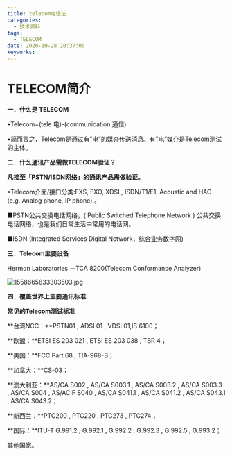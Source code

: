```yaml
---
title: telecom电信法
categories:
  - 技术资料
tags:
  - TELECOM
date: 2020-10-28 20:37:00
keyworks: 
---
```



# TELECOM简介

**一．什么是 TELECOM**

•Telecom=(tele 电)-(communication 通信)

•简而言之，Telecom是通过有”电”的媒介传送消息。有”电”媒介是Telecom测试的主体。

 

**二．什么通讯产品需做TELECOM验证？**

**凡接至「PSTN/ISDN网络」的通讯产品需做验证。**

•Telecom介面/接口分类:FXS, FXO, XDSL, ISDN/T1/E1, Acoustic and HAC (e.g. Analog phone, IP phone) 。

 

■PSTN公共交换电话网络，( Public Switched Telephone Network ) 公共交换电话网络，也是我们日常生活中常用的电话网。

■ISDN (Integrated Services Digital Network，综合业务数字网)

 

 

**三．Telecom主要设备**

Hermon Laboratories －TCA 8200(Telecom Conformance Analyzer)

![1558665833303503.jpg](https://xie-jerry.github.io/picture/19.jpg)

 

**四．覆盖世界上主要通讯标准**

**常见的Telecom测试标准**

**台湾NCC：**PSTN01 , ADSL01 , VDSL01,IS 6100；

**欧盟：**ETSI ES 203 021 , ETSI ES 203 038 , TBR 4；

**美国：**FCC Part 68 , TIA-968-B；

**加拿大：**CS-03；

**澳大利亚：**AS/CA S002 , AS/CA S003.1 , AS/CA S003.2 , AS/CA S003.3 , AS/CA S004 , AS/ACIF S040 , AS/CA S041.1 , AS/CA S041.2 , AS/CA S043.1 , AS/CA S043.2；

**新西兰：**PTC200 , PTC220 , PTC273 , PTC274；

**国际：**ITU-T G.991.2 , G.992.1 , G.992.2 , G.992.3 , G.992.5 , G.993.2；

其他国家。
